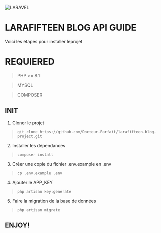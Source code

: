 ![LARAVEL](https://raw.githubusercontent.com/laravel/art/master/logo-lockup/5%20SVG/2%20CMYK/1%20Full%20Color/laravel-logolockup-cmyk-red.svg)

# LARAFIFTEEN BLOG API GUIDE

Voici les étapes pour installer leprojet

# REQUIERED

> PHP >= 8.1

> MYSQL

> COMPOSER

## INIT

1.  Cloner le projet

> `git clone https://github.com/Docteur-Parfait/larafifteen-blog-project.git`

2.  Installer les dépendances

> `composer install`

3.  Créer une copie du fichier .env.example en .env

> `cp .env.example .env`

4.  Ajouter le APP_KEY

> `php artisan key:generate`

5.  Faire la migration de la base de données

> `php artisan migrate`

## ENJOY!
